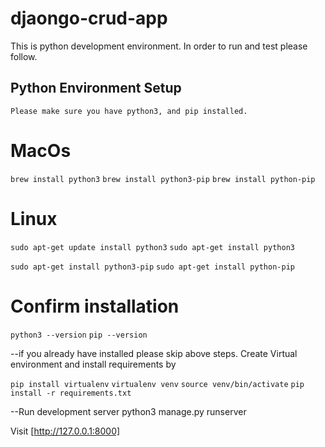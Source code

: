 # djaongo-crud-app
This is python development environment. In order to run and test please follow.
## Python Environment Setup
`Please make sure you have python3, and pip installed.`

# MacOs

`brew install python3`
`brew install python3-pip`
`brew install python-pip`

# Linux

`sudo apt-get update install python3`
`sudo apt-get install python3`

`sudo apt-get install python3-pip`
`sudo apt-get install python-pip`

# Confirm installation

`python3 --version`
`pip --version`

--if you already have installed please skip above steps.
Create Virtual environment and install requirements by

`pip install virtualenv`
`virtualenv venv`
`source venv/bin/activate`
`pip install -r requirements.txt`

--Run development server python3 manage.py runserver

Visit [http://127.0.0.1:8000]
